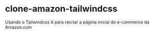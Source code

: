 # clone-amazon-tailwindcss
Usando o Tailwindcss 4 para recriar  a página inicial do e-commerce da Amazon.com
